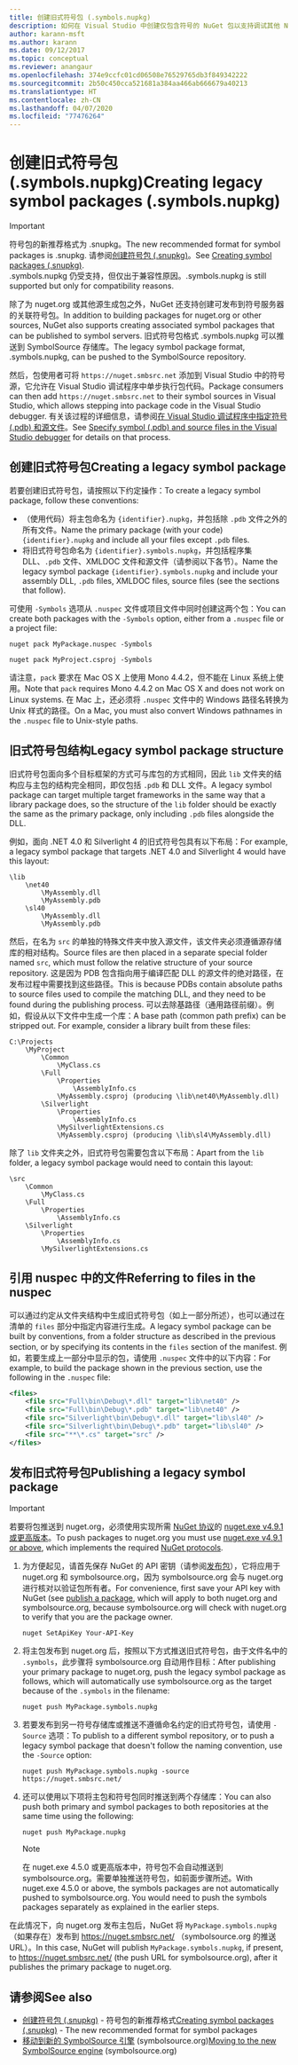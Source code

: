 ```yaml
---
title: 创建旧式符号包 (.symbols.nupkg)
description: 如何在 Visual Studio 中创建仅包含符号的 NuGet 包以支持调试其他 NuGet 包。
author: karann-msft
ms.author: karann
ms.date: 09/12/2017
ms.topic: conceptual
ms.reviewer: anangaur
ms.openlocfilehash: 374e9ccfc01cd06508e76529765db3f849342222
ms.sourcegitcommit: 2b50c450cca521681a384aa466ab666679a40213
ms.translationtype: HT
ms.contentlocale: zh-CN
ms.lasthandoff: 04/07/2020
ms.locfileid: "77476264"
---
```

# <a name="creating-legacy-symbol-packages-symbolsnupkg"></a><span data-ttu-id="e4011-103">创建旧式符号包 (.symbols.nupkg)</span><span class="sxs-lookup"><span data-stu-id="e4011-103">Creating legacy symbol packages (.symbols.nupkg)</span></span>

> [!Important]
> <span data-ttu-id="e4011-104">符号包的新推荐格式为 .snupkg。</span><span class="sxs-lookup"><span data-stu-id="e4011-104">The new recommended format for symbol packages is .snupkg.</span></span> <span data-ttu-id="e4011-105">请参阅[创建符号包 (.snupkg)](Symbol-Packages-snupkg.md)。</span><span class="sxs-lookup"><span data-stu-id="e4011-105">See [Creating symbol packages (.snupkg)](Symbol-Packages-snupkg.md).</span></span> </br>
> <span data-ttu-id="e4011-106">.symbols.nupkg 仍受支持，但仅出于兼容性原因。</span><span class="sxs-lookup"><span data-stu-id="e4011-106">.symbols.nupkg is still supported but only for compatibility reasons.</span></span>

<span data-ttu-id="e4011-107">除了为 nuget.org 或其他源生成包之外，NuGet 还支持创建可发布到符号服务器的关联符号包。</span><span class="sxs-lookup"><span data-stu-id="e4011-107">In addition to building packages for nuget.org or other sources, NuGet also supports creating associated symbol packages that can be published to symbol servers.</span></span> <span data-ttu-id="e4011-108">旧式符号包格式 .symbols.nupkg 可以推送到 SymbolSource 存储库。</span><span class="sxs-lookup"><span data-stu-id="e4011-108">The legacy symbol package format, .symbols.nupkg, can be pushed to the SymbolSource repository.</span></span>

<span data-ttu-id="e4011-109">然后，包使用者可将 `https://nuget.smbsrc.net` 添加到 Visual Studio 中的符号源，它允许在 Visual Studio 调试程序中单步执行包代码。</span><span class="sxs-lookup"><span data-stu-id="e4011-109">Package consumers can then add `https://nuget.smbsrc.net` to their symbol sources in Visual Studio, which allows stepping into package code in the Visual Studio debugger.</span></span> <span data-ttu-id="e4011-110">有关该过程的详细信息，请参阅[在 Visual Studio 调试程序中指定符号 (.pdb) 和源文件](/visualstudio/debugger/specify-symbol-dot-pdb-and-source-files-in-the-visual-studio-debugger)。</span><span class="sxs-lookup"><span data-stu-id="e4011-110">See [Specify symbol (.pdb) and source files in the Visual Studio debugger](/visualstudio/debugger/specify-symbol-dot-pdb-and-source-files-in-the-visual-studio-debugger) for details on that process.</span></span>

## <a name="creating-a-legacy-symbol-package"></a><span data-ttu-id="e4011-111">创建旧式符号包</span><span class="sxs-lookup"><span data-stu-id="e4011-111">Creating a legacy symbol package</span></span>

<span data-ttu-id="e4011-112">若要创建旧式符号包，请按照以下约定操作：</span><span class="sxs-lookup"><span data-stu-id="e4011-112">To create a legacy symbol package, follow these conventions:</span></span>

- <span data-ttu-id="e4011-113">（使用代码）将主包命名为 `{identifier}.nupkg`，并包括除 `.pdb` 文件之外的所有文件。</span><span class="sxs-lookup"><span data-stu-id="e4011-113">Name the primary package (with your code) `{identifier}.nupkg` and include all your files except `.pdb` files.</span></span>
- <span data-ttu-id="e4011-114">将旧式符号包命名为 `{identifier}.symbols.nupkg`，并包括程序集 DLL、`.pdb` 文件、XMLDOC 文件和源文件（请参阅以下各节）。</span><span class="sxs-lookup"><span data-stu-id="e4011-114">Name the legacy symbol package `{identifier}.symbols.nupkg` and include your assembly DLL, `.pdb` files, XMLDOC files, source files (see the sections that follow).</span></span>

<span data-ttu-id="e4011-115">可使用 `-Symbols` 选项从 `.nuspec` 文件或项目文件中同时创建这两个包：</span><span class="sxs-lookup"><span data-stu-id="e4011-115">You can create both packages with the `-Symbols` option, either from a `.nuspec` file or a project file:</span></span>

```cli
nuget pack MyPackage.nuspec -Symbols

nuget pack MyProject.csproj -Symbols
```

<span data-ttu-id="e4011-116">请注意，`pack` 要求在 Mac OS X 上使用 Mono 4.4.2，但不能在 Linux 系统上使用。</span><span class="sxs-lookup"><span data-stu-id="e4011-116">Note that `pack` requires Mono 4.4.2 on Mac OS X and does not work on Linux systems.</span></span> <span data-ttu-id="e4011-117">在 Mac 上，还必须将 `.nuspec` 文件中的 Windows 路径名转换为 Unix 样式的路径。</span><span class="sxs-lookup"><span data-stu-id="e4011-117">On a Mac, you must also convert Windows pathnames in the `.nuspec` file to Unix-style paths.</span></span>

## <a name="legacy-symbol-package-structure"></a><span data-ttu-id="e4011-118">旧式符号包结构</span><span class="sxs-lookup"><span data-stu-id="e4011-118">Legacy symbol package structure</span></span>

<span data-ttu-id="e4011-119">旧式符号包面向多个目标框架的方式可与库包的方式相同，因此 `lib` 文件夹的结构应与主包的结构完全相同，即仅包括 `.pdb` 和 DLL 文件。</span><span class="sxs-lookup"><span data-stu-id="e4011-119">A legacy symbol package can target multiple target frameworks in the same way that a library package does, so the structure of the `lib` folder should be exactly the same as the primary package, only including `.pdb` files alongside the DLL.</span></span>

<span data-ttu-id="e4011-120">例如，面向 .NET 4.0 和 Silverlight 4 的旧式符号包具有以下布局：</span><span class="sxs-lookup"><span data-stu-id="e4011-120">For example, a legacy symbol package that targets .NET 4.0 and Silverlight 4 would have this layout:</span></span>

    \lib
        \net40
            \MyAssembly.dll
            \MyAssembly.pdb
        \sl40
            \MyAssembly.dll
            \MyAssembly.pdb

<span data-ttu-id="e4011-121">然后，在名为 `src` 的单独的特殊文件夹中放入源文件，该文件夹必须遵循源存储库的相对结构。</span><span class="sxs-lookup"><span data-stu-id="e4011-121">Source files are then placed in a separate special folder named `src`, which must follow the relative structure of your source repository.</span></span> <span data-ttu-id="e4011-122">这是因为 PDB 包含指向用于编译匹配 DLL 的源文件的绝对路径，在发布过程中需要找到这些路径。</span><span class="sxs-lookup"><span data-stu-id="e4011-122">This is because PDBs contain absolute paths to source files used to compile the matching DLL, and they need to be found during the publishing process.</span></span> <span data-ttu-id="e4011-123">可以去除基路径（通用路径前缀）。例如，假设从以下文件中生成一个库：</span><span class="sxs-lookup"><span data-stu-id="e4011-123">A base path (common path prefix) can be stripped out. For example, consider a library built from these files:</span></span>

    C:\Projects
        \MyProject
            \Common
                \MyClass.cs
            \Full
                \Properties
                    \AssemblyInfo.cs
                \MyAssembly.csproj (producing \lib\net40\MyAssembly.dll)
            \Silverlight
                \Properties
                    \AssemblyInfo.cs
                \MySilverlightExtensions.cs
                \MyAssembly.csproj (producing \lib\sl4\MyAssembly.dll)

<span data-ttu-id="e4011-124">除了 `lib` 文件夹之外，旧式符号包需要包含以下布局：</span><span class="sxs-lookup"><span data-stu-id="e4011-124">Apart from the `lib` folder, a legacy symbol package would need to contain this layout:</span></span>

    \src
        \Common
            \MyClass.cs
        \Full
            \Properties
                \AssemblyInfo.cs
        \Silverlight
            \Properties
                \AssemblyInfo.cs
            \MySilverlightExtensions.cs

## <a name="referring-to-files-in-the-nuspec"></a><span data-ttu-id="e4011-125">引用 nuspec 中的文件</span><span class="sxs-lookup"><span data-stu-id="e4011-125">Referring to files in the nuspec</span></span>

<span data-ttu-id="e4011-126">可以通过约定从文件夹结构中生成旧式符号包（如上一部分所述），也可以通过在清单的 `files` 部分中指定内容进行生成。</span><span class="sxs-lookup"><span data-stu-id="e4011-126">A legacy symbol package can be built by conventions, from a folder structure as described in the previous section, or by specifying its contents in the `files` section of the manifest.</span></span> <span data-ttu-id="e4011-127">例如，若要生成上一部分中显示的包，请使用 `.nuspec` 文件中的以下内容：</span><span class="sxs-lookup"><span data-stu-id="e4011-127">For example, to build the package shown in the previous section, use the following in the `.nuspec` file:</span></span>

```xml
<files>
    <file src="Full\bin\Debug\*.dll" target="lib\net40" />
    <file src="Full\bin\Debug\*.pdb" target="lib\net40" />
    <file src="Silverlight\bin\Debug\*.dll" target="lib\sl40" />
    <file src="Silverlight\bin\Debug\*.pdb" target="lib\sl40" />
    <file src="**\*.cs" target="src" />
</files>
```

## <a name="publishing-a-legacy-symbol-package"></a><span data-ttu-id="e4011-128">发布旧式符号包</span><span class="sxs-lookup"><span data-stu-id="e4011-128">Publishing a legacy symbol package</span></span>

> [!Important]
> <span data-ttu-id="e4011-129">若要将包推送到 nuget.org，必须使用实现所需 [NuGet 协议](../api/nuget-protocols.md)的 [nuget.exe v4.9.1 或更高版本](https://www.nuget.org/downloads)。</span><span class="sxs-lookup"><span data-stu-id="e4011-129">To push packages to nuget.org you must use [nuget.exe v4.9.1 or above](https://www.nuget.org/downloads), which implements the required [NuGet protocols](../api/nuget-protocols.md).</span></span>

1. <span data-ttu-id="e4011-130">为方便起见，请首先保存 NuGet 的 API 密钥（请参阅[发布包](../nuget-org/publish-a-package.md)），它将应用于 nuget.org 和 symbolsource.org，因为 symbolsource.org 会与 nuget.org 进行核对以验证包所有者。</span><span class="sxs-lookup"><span data-stu-id="e4011-130">For convenience, first save your API key with NuGet (see [publish a package](../nuget-org/publish-a-package.md), which will apply to both nuget.org and symbolsource.org, because symbolsource.org will check with nuget.org to verify that you are the package owner.</span></span>

    ```cli
    nuget SetApiKey Your-API-Key
    ```

2. <span data-ttu-id="e4011-131">将主包发布到 nuget.org 后，按照以下方式推送旧式符号包，由于文件名中的 `.symbols`，此步骤将 symbolsource.org 自动用作目标：</span><span class="sxs-lookup"><span data-stu-id="e4011-131">After publishing your primary package to nuget.org, push the legacy symbol package as follows, which will automatically use symbolsource.org as the target because of the `.symbols` in the filename:</span></span>

    ```cli
    nuget push MyPackage.symbols.nupkg
    ```

3. <span data-ttu-id="e4011-132">若要发布到另一符号存储库或推送不遵循命名约定的旧式符号包，请使用 `-Source` 选项：</span><span class="sxs-lookup"><span data-stu-id="e4011-132">To publish to a different symbol repository, or to push a legacy symbol package that doesn't follow the naming convention, use the `-Source` option:</span></span>

    ```cli
    nuget push MyPackage.symbols.nupkg -source https://nuget.smbsrc.net/
    ```

4. <span data-ttu-id="e4011-133">还可以使用以下项将主包和符号包同时推送到两个存储库：</span><span class="sxs-lookup"><span data-stu-id="e4011-133">You can also push both primary and symbol packages to both repositories at the same time using the following:</span></span>

    ```cli
    nuget push MyPackage.nupkg
    ```

   > [!Note]
   > <span data-ttu-id="e4011-134">在 nuget.exe 4.5.0 或更高版本中，符号包不会自动推送到 symbolsource.org。需要单独推送符号包，如前面步骤所述。</span><span class="sxs-lookup"><span data-stu-id="e4011-134">With nuget.exe 4.5.0 or above, the symbols packages are not automatically pushed to symbolsource.org. You would need to push the symbols packages separately as explained in the earlier steps.</span></span>
   
<span data-ttu-id="e4011-135">在此情况下，向 nuget.org 发布主包后，NuGet 将 `MyPackage.symbols.nupkg`（如果存在）发布到 https://nuget.smbsrc.net/ （symbolsource.org 的推送 URL）。</span><span class="sxs-lookup"><span data-stu-id="e4011-135">In this case, NuGet will publish `MyPackage.symbols.nupkg`, if present, to https://nuget.smbsrc.net/ (the push URL for symbolsource.org), after it publishes the primary package to nuget.org.</span></span>

## <a name="see-also"></a><span data-ttu-id="e4011-136">请参阅</span><span class="sxs-lookup"><span data-stu-id="e4011-136">See also</span></span>

* <span data-ttu-id="e4011-137">[创建符号包 (.snupkg)](Symbol-Packages-snupkg.md) - 符号包的新推荐格式</span><span class="sxs-lookup"><span data-stu-id="e4011-137">[Creating symbol packages (.snupkg)](Symbol-Packages-snupkg.md) - The new recommended format for symbol packages</span></span>
* <span data-ttu-id="e4011-138">[移动到新的 SymbolSource 引擎](https://tripleemcoder.com/2015/10/04/moving-to-the-new-symbolsource-engine/) (symbolsource.org)</span><span class="sxs-lookup"><span data-stu-id="e4011-138">[Moving to the new SymbolSource engine](https://tripleemcoder.com/2015/10/04/moving-to-the-new-symbolsource-engine/) (symbolsource.org)</span></span>
